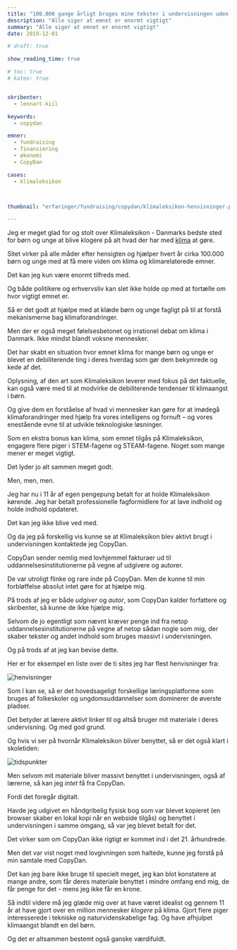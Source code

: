 ```yaml
---
title: "100.000 gange årligt bruges mine tekster i undervisningen uden at jeg får en krone for det – og CopyDan kan ikke hjælpe mig"
description: "Alle siger at emnet er enormt vigtigt"
summary: "Alle siger at emnet er enormt vigtigt"
date: 2019-12-01

# draft: true

show_reading_time: true

# toc: true
# katex: true


skribenter:
  - lennart-kiil

keywords:
  - copydan

emner:
  - fundraising
  - finansiering
  - økonomi
  - CopyDan

cases:
  - klimaleksikon



thumbnail: "erfaringer/fundraising/copydan/klimaleksikon-henvisninger.png"

---
```





Jeg er meget glad for og stolt over Klimaleksikon - Danmarks bedste sted for børn og unge at blive klogere på alt hvad der har med [klima](https://klimaleksikon.dk) at gøre.

Sitet virker på alle måder efter hensigten og hjælper hvert år cirka 100.000 børn og unge med at få mere viden om klima og klimarelaterede emner.

Det kan jeg kun være enormt tilfreds med.

Og både politikere og erhvervsliv kan slet ikke holde op med at fortælle om hvor vigtigt emnet er.

Så er det godt at hjælpe med at klæde børn og unge fagligt på til at forstå mekanismerne bag klimaforandringer.

Men der er også meget følelsesbetonet og irrationel debat om klima i Danmark. Ikke mindst blandt voksne mennesker.

Det har skabt en situation hvor emnet klima for mange børn og unge er blevet en debiliterende ting i deres hverdag som gør dem bekymrede og kede af det.

Oplysning, af den art som Klimaleksikon leverer med fokus på det faktuelle, kan også være med til at modvirke de debiliterende tendenser til klimaangst i børn.

Og give dem en forståelse af hvad vi mennesker kan gøre for at imødegå klimaforandringer med hjælp fra vores intelligens og fornuft – og vores enestående evne til at udvikle teknologiske løsninger.

Som en ekstra bonus kan klima, som emnet tilgås på Klimaleksikon, engagere flere piger i STEM-fagene og STEAM-fagene. Noget som mange mener er meget vigtigt.

Det lyder jo alt sammen meget godt.

Men, men, men.

Jeg har nu i 11 år af egen pengepung betalt for at holde Klimaleksikon kørende. Jeg har betalt professionelle fagformidlere for at lave indhold og holde indhold opdateret.

Det kan jeg ikke blive ved med.

Og da jeg på forskellig vis kunne se at Klimaleksikon blev aktivt brugt i undervisningen kontaktede jeg CopyDan.

CopyDan sender nemlig med lovhjemmel fakturaer ud til uddannelsesinstitutionerne på vegne af udgivere og autorer.

De var utroligt flinke og rare inde på CopyDan. Men de kunne til min forbløffelse absolut intet gøre for at hjælpe mig.

På trods af jeg er både _udgiver_ og _autor_, som CopyDan kalder forfattere og skribenter, så kunne de ikke hjælpe mig.

Selvom de jo egentligt som nævnt kræver penge ind fra netop uddannelsesinstitutionerne på vegne af netop sådan nogle som mig, der skaber tekster og andet indhold som bruges massivt i undervisningen.

Og på trods af at jeg kan bevise dette.

Her er for eksempel en liste over de ti sites jeg har flest henvisninger fra:

![henvisninger](/erfaringer/fundraising/copydan/klimaleksikon-henvisninger.png)

Som I kan se, så er det hovedsageligt forskellige læringsplatforme som bruges af folkeskoler og ungdomsuddannelser som dominerer de øverste pladser.

Det betyder at lærere aktivt linker til og altså bruger mit materiale i deres undervisning. Og med god grund.

Og hvis vi ser på hvornår Klimaleksikon bliver benyttet, så er det også klart i skoletiden:

![tidspunkter](/erfaringer/fundraising/copydan/brugere-klimaleksikon-tidspunkt.png)

Men selvom mit materiale bliver massivt benyttet i undervisningen, også af lærerne, så kan jeg _intet_ få fra CopyDan.

Fordi det foregår digitalt.

Havde jeg udgivet en håndgribelig fysisk bog som var blevet kopieret (en browser skaber en lokal kopi når en webside tilgås) og benyttet i undervisningen i samme omgang, så var jeg blevet betalt for det.

Det virker som om CopyDan ikke rigtigt er kommet ind i det 21. århundrede.

Men det var vist noget med lovgivningen som haltede, kunne jeg forstå på min samtale med CopyDan.

Det kan jeg bare ikke bruge til specielt meget, jeg kan blot konstatere at mange andre, som får deres materiale benyttet i mindre omfang end mig, de får penge for det - mens jeg ikke får en krone.

Så indtil videre må jeg glæde mig over at have været idealist og gennem 11 år at have gjort over en million mennesker _klogere_ på klima. Gjort flere piger interesserede i tekniske og naturvidenskabelige fag. Og have afhjulpet klimaangst blandt en del børn.

Og det er altsammen bestemt også ganske værdifuldt.
